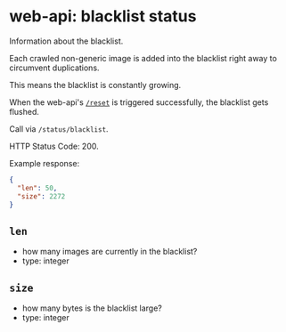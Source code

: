 # web-api: blacklist status

Information about the blacklist.

Each crawled non-generic image is added into the blacklist right away to circumvent duplications.

This means the blacklist is constantly growing.  

When the web-api's [`/reset`](../reset.md) is triggered successfully, the blacklist gets flushed.

Call via `/status/blacklist`.

HTTP Status Code: 200.

Example response:

```json
{
  "len": 50,
  "size": 2272
}
```


## `len`

- how many images are currently in the blacklist?
- type: integer


## `size`

- how many bytes is the blacklist large?
- type: integer
